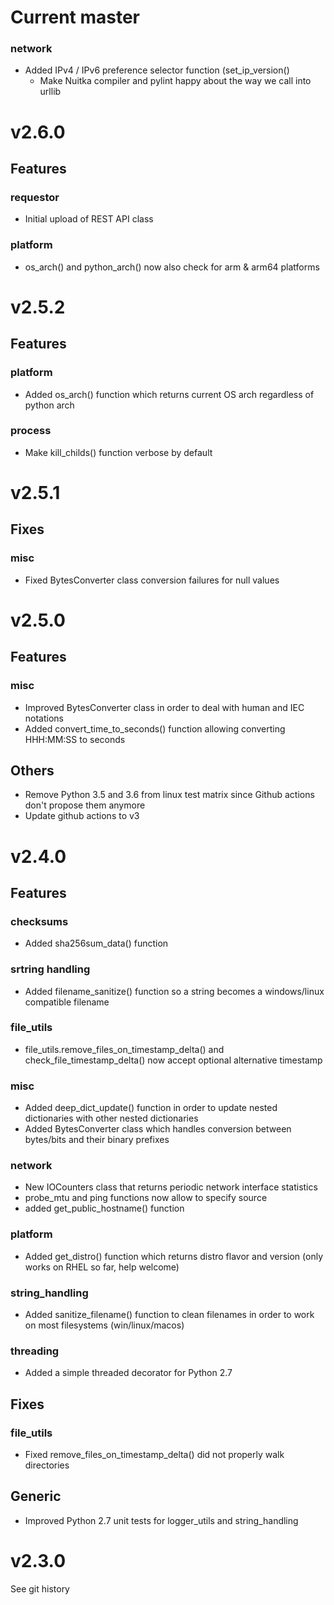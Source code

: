 # Current master

### network

- Added IPv4 / IPv6 preference selector function (set_ip_version()
  - Make Nuitka compiler and pylint happy about the way we call into urllib

# v2.6.0

## Features

### requestor
- Initial upload of REST API class

### platform
- os_arch() and python_arch() now also check for arm & arm64 platforms

# v2.5.2

## Features

### platform
- Added os_arch() function which returns current OS arch regardless of python arch

### process
- Make kill_childs() function verbose by default

# v2.5.1

## Fixes

### misc
- Fixed BytesConverter class conversion failures for null values

# v2.5.0

## Features

### misc
- Improved BytesConverter class in order to deal with human and IEC notations
- Added convert_time_to_seconds() function allowing converting HHH:MM:SS to seconds

## Others

- Remove Python 3.5 and 3.6 from linux test matrix since Github actions don't propose them anymore
- Update github actions to v3
# v2.4.0

## Features

### checksums
- Added sha256sum_data() function

### srtring handling
- Added filename_sanitize() function so a string becomes a windows/linux compatible filename

### file_utils
- file_utils.remove_files_on_timestamp_delta() and check_file_timestamp_delta() now accept optional alternative timestamp

### misc
- Added deep_dict_update() function in order to update nested dictionaries with other nested dictionaries
- Added BytesConverter class which handles conversion between bytes/bits and their binary prefixes

### network
- New IOCounters class that returns periodic network interface statistics
- probe_mtu and ping functions now allow to specify source
- added get_public_hostname() function

### platform
- Added get_distro() function which returns distro flavor and version (only works on RHEL so far, help welcome)

### string_handling
- Added sanitize_filename() function to clean filenames in order to work on most filesystems (win/linux/macos)

### threading
- Added a simple threaded decorator for Python 2.7

## Fixes

### file_utils
- Fixed remove_files_on_timestamp_delta() did not properly walk directories

## Generic
- Improved Python 2.7 unit tests for logger_utils and string_handling

# v2.3.0

See git history